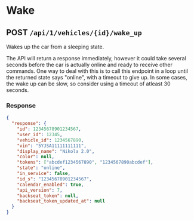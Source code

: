 # Wake

## POST `/api/1/vehicles/{id}/wake_up`

Wakes up the car from a sleeping state.

The API will return a response immediately, however it could take several seconds before the car is actually online and ready to receive other commands.
One way to deal with this is to call this endpoint in a loop until the returned state says "online", with a timeout to give up. In some cases, the wake up can be slow, so consider using a timeout of atleast 30 seconds.

### Response

```json
{
  "response": {
    "id": 12345678901234567,
    "user_id": 12345,
    "vehicle_id": 1234567890,
    "vin": "5YJSA11111111111",
    "display_name": "Nikola 2.0",
    "color": null,
    "tokens": ["abcdef1234567890", "1234567890abcdef"],
    "state": "online",
    "in_service": false,
    "id_s": "12345678901234567",
    "calendar_enabled": true,
    "api_version": 7,
    "backseat_token": null,
    "backseat_token_updated_at": null
  }
}
```
